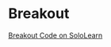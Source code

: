 # Breakout<br />
<a href="https://code.sololearn.com/WkXfP2OujXRw/#html">Breakout Code on SoloLearn</a>
